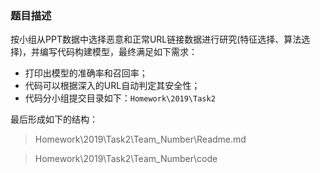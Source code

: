 ### 题目描述

按小组从PPT数据中选择恶意和正常URL链接数据进行研究(特征选择、算法选择)，并编写代码构建模型，最终满足如下需求：

-   打印出模型的准确率和召回率；
-   代码可以根据深入的URL自动判定其安全性；
-   代码分小组提交目录如下：`Homework\2019\Task2`

最后形成如下的结构：

> Homework\\2019\\Task2\\Team\_Number\\Readme.md

> Homework\\2019\\Task2\\Team\_Number\\code
